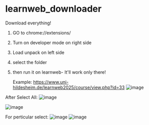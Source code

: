 # learnweb_downloader
Download everything!

1) GO to chrome://extensions/
2) Turn on developer mode on right side
3) Load unpack on left side
4) select the folder
5) then run it on learnweb- It'll work only there!

   Example:
   https://www.uni-hildesheim.de/learnweb2025/course/view.php?id=33
   ![image](https://github.com/user-attachments/assets/d861211c-b6a6-443a-96eb-5986d6f093c9)

After Select All:
![image](https://github.com/user-attachments/assets/e864b1b5-362c-4b28-8c0f-519dfc5fd646)

![image](https://github.com/user-attachments/assets/0fee9d0a-b441-441d-90ad-3d0f222dded4)


For perticular select:
![image](https://github.com/user-attachments/assets/dc69e9cd-1188-40f3-918f-694a97c6fbfa)
![image](https://github.com/user-attachments/assets/d5261ee2-3ad3-4d5b-a531-51c6641f3e87)


